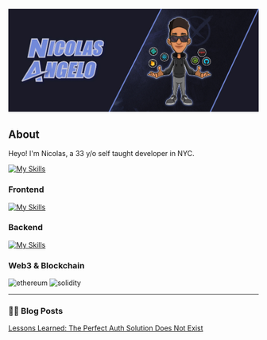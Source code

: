 ![a building](https://github.com/nicolas-angelo/nicolas-angelo/raw/main/nicolas-angelo.jpg)

## About

Heyo! I'm Nicolas, a 33 y/o self taught developer in NYC.

[![My Skills](https://skillicons.dev/icons?i=js,ts,solidity&perline=3)](https://skillicons.dev)

### Frontend
[![My Skills](https://skillicons.dev/icons?i=nextjs,react,tailwind,vue,html,css&perline=6)](https://skillicons.dev)

### Backend
[![My Skills](https://skillicons.dev/icons?i=bun,nodejs,express,postgres,graphql,prisma&perline=6)](https://skillicons.dev)

### Web3 & Blockchain
![ethereum](https://img.shields.io/badge/Ethereum-3C3C3D?style=for-the-badge&logo=ethereum&logoColor=white)
![solidity](https://img.shields.io/badge/Solidity-363636?style=for-the-badge&logo=solidity&logoColor=white)

---

### ✍🏽 Blog Posts
[Lessons Learned: The Perfect Auth Solution Does Not Exist](https://www.memberstack.com/blog/perfect-authentication-solution)
